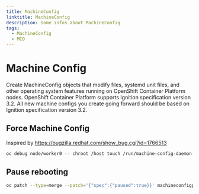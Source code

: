 ```yaml
---
title: MachineConfig
linktitle: MachineConfig
description: Some infos about MachineConfig
tags:
  - MachineConfig
  - MCO
---
```


# Machine Config

Create MachineConfig objects that modify files, systemd unit files, and other operating system features running on OpenShift Container Platform nodes. OpenShift Container Platform supports Ignition specification version 3.2. All new machine configs you create going forward should be based on Ignition specification version 3.2.

## Force Machine Config

Inspired by <https://bugzilla.redhat.com/show_bug.cgi?id=1766513>


```bash
oc debug node/worker0 -- chroot /host touch /run/machine-config-daemon-force
```

## Pause rebooting

```bash
oc patch --type=merge --patch='{"spec":{"paused":true}}' machineconfigpool/master
```
